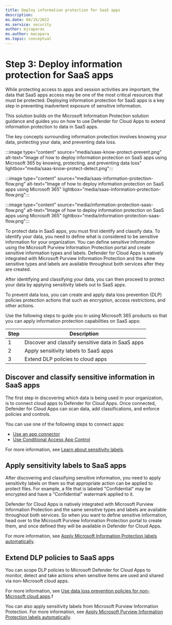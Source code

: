 ```yaml
---
title: Deploy information protection for SaaS apps
description: 
ms.date: 04/15/2022
ms.service: security
author: mjcaparas
ms.author: macapara
ms.topic: conceptual
---
```


# Step 3: Deploy information protection for SaaS apps 
 

While protecting access to apps and session activities are important, the data that SaaS apps access may be one of the most critical resources that must be protected. Deploying information protection for SaaS apps is a key step in preventing inadvertent exposure of sensitive information.

This solution builds on the Microsoft Information Protection solution guidance and guides you on how to use Defender for Cloud Apps to extend information protection to data in SaaS apps.

The key concepts surrounding information protection involves knowing your data, protecting your data, and preventing data loss. 

:::image type="content" source="media/saas-know-protect-prevent.png" alt-text="Image of how to deploy information protection on SaaS apps using Microsoft 365 by knowing, protecting, and preventing data loss" lightbox="media/saas-know-protect-detect.png":::


:::image type="content" source="media/saas-information-protection-flow.png" alt-text="Image of how to deploy information protection on SaaS apps using Microsoft 365" lightbox="media/saas-information-protection-flow.png":::


:::image type="content" source="media/information-protection-saas-flow.png" alt-text="Image of how to deploy information protection on SaaS apps using Microsoft 365" lightbox="media/information-protection-saas-flow.png":::


To protect data in SaaS apps, you must first identify and classify data. To identify your data, you need to define what is considered to be sensitive information for your organization. You can define sensitive information using the Microsoft Purview Information Protection portal and create sensitive information types and labels. Defender for Cloud Apps is natively integrated with Microsoft Purview Information Protection and the same sensitive types and labels are available throughout both services after they are created.


After identifying and classifying your data, you can then proceed to protect your data by applying sensitivity labels out to SaaS apps. 


To prevent data loss, you can create and apply data loss prevention (DLP) policies protection actions that such as encryption, access restrictions, and other actions. 


Use the following steps to guide you in using Microsoft 365 products so that you can apply information protection capabilities on SaaS apps:


|Step  |Description  |
|---------|---------|
|1     |  Discover and classify sensitive data in SaaS apps       |
|2     |  Apply sensitivity labels to SaaS apps   |
|3     |  Extend DLP policies to cloud apps |



## Discover and classify sensitive information in SaaS apps

The first step in discovering which data is being used in your organization, is to connect cloud apps to Defender for Cloud Apps. Once connected, Defender for Cloud Apps can scan data, add classifications, and enforce policies and controls. 

You can use one of the following steps to connect apps:
- [Use an app connector](/defender-cloud-apps/enable-instant-visibility-protection-and-governance-actions-for-your-apps)
- [Use Conditional Access App Control](/defender-cloud-apps/proxy-intro-aad)



For more information, see [Learn about sensitivity labels]().


## Apply sensitivity labels to SaaS apps
After discovering and classifying sensitive information, you need to apply sensitivity labels on them so that appropriate action can be applied to protect files. For example, a file that is labeled "Confidential" may be encrypted and have a "Confidential" watermark applied to it.


Defender for Cloud Apps is natively integrated with Microsoft Purview Information Protection and the same sensitive types and labels are available throughout both services. So when you want to define sensitive information, head over to the Microsoft Purview Information Protection portal to create them, and once defined they will be available in Defender for Cloud Apps.

For more information, see [Apply Microsoft Information Protection labels automatically](/defender-cloud-apps/use-case-information-protection).


## Extend DLP policies to SaaS apps

You can scope DLP policies to Microsoft Defender for Cloud Apps to monitor, detect and take actions when sensitive items are used and shared via non-Microsoft cloud apps.

For more information, see [Use data loss prevention policies for non-Microsoft cloud apps](/microsoft-365/compliance/dlp-use-policies-non-microsoft-cloud-apps).f

 

You can also apply sensitivity labels from Microsoft Purview Information Protection. For more information, see [Apply Microsoft Purview Information Protection labels automatically](/defender-cloud-apps/use-case-information-protection).